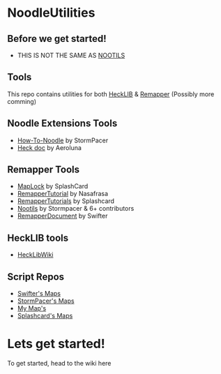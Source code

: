 # NoodleUtilities

## Before we get started!
* THIS IS NOT THE SAME AS [NOOTILS](https://github.com/StormPacer/nootils)

## Tools
This repo contains utilities for both [HeckLIB](https://github.com/Heck-Library/HeckLib) & [Remapper](https://github.com/Swifter1243/ReMapper) (Possibly more comming)

## Noodle Extensions Tools
* [How-To-Noodle](https://github.com/StormPacer/How-to-Noodle) by StormPacer
* [Heck doc](https://github.com/Aeroluna/Heck) by Aeroluna

## Remapper Tools
* [MapLock](https://github.com/Splashcard04/MapLock) by SplashCard
* [RemapperTutorial](https://github.com/Nasafrasa/ReMapperTutorial) by Nasafrasa
* [RemapperTutorials](https://github.com/Splashcard04/ReMapperTutorials) by Splashcard
* [Nootils](https://github.com/StormPacer/nootils) by Stormpacer & 6+ contributors
* [RemapperDocument](https://github.com/Swifter1243/ReMapper) by Swifter

## HeckLIB tools
* [HeckLibWiki](https://github.com/Heck-Library/HeckLib/wiki)

## Script Repos
* [Swifter's Maps](https://github.com/Swifter1243/MapScripts)
* [StormPacer's Maps](https://github.com/StormPacer/Noodle-Maps)
* [My Map's](https://github.com/ScuffedItalian/ScuffedNoodleMaps)
* [Splashcard's Maps](https://github.com/Splashcard04/Map-Scripts)

# Lets get started!
To get started, head to the wiki here

